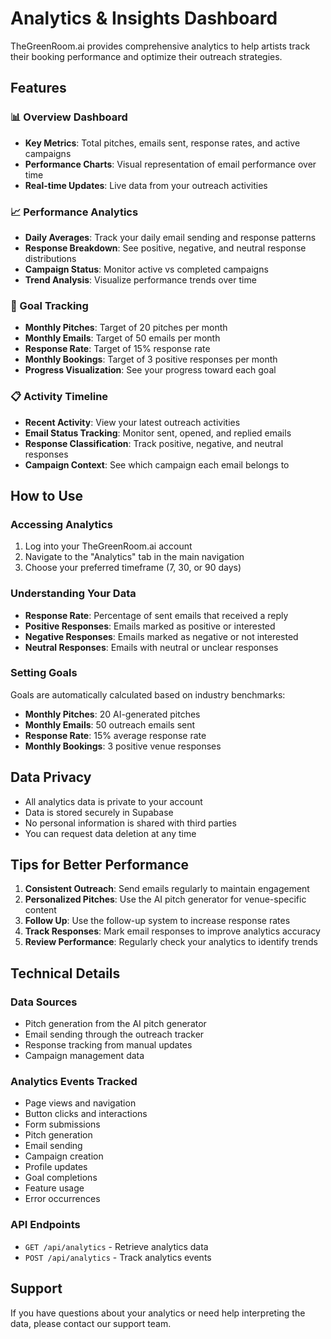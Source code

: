 # Analytics & Insights Dashboard

TheGreenRoom.ai provides comprehensive analytics to help artists track their booking performance and optimize their outreach strategies.

## Features

### 📊 Overview Dashboard

- **Key Metrics**: Total pitches, emails sent, response rates, and active campaigns
- **Performance Charts**: Visual representation of email performance over time
- **Real-time Updates**: Live data from your outreach activities

### 📈 Performance Analytics

- **Daily Averages**: Track your daily email sending and response patterns
- **Response Breakdown**: See positive, negative, and neutral response distributions
- **Campaign Status**: Monitor active vs completed campaigns
- **Trend Analysis**: Visualize performance trends over time

### 🎯 Goal Tracking

- **Monthly Pitches**: Target of 20 pitches per month
- **Monthly Emails**: Target of 50 emails per month
- **Response Rate**: Target of 15% response rate
- **Monthly Bookings**: Target of 3 positive responses per month
- **Progress Visualization**: See your progress toward each goal

### 📋 Activity Timeline

- **Recent Activity**: View your latest outreach activities
- **Email Status Tracking**: Monitor sent, opened, and replied emails
- **Response Classification**: Track positive, negative, and neutral responses
- **Campaign Context**: See which campaign each email belongs to

## How to Use

### Accessing Analytics

1. Log into your TheGreenRoom.ai account
2. Navigate to the "Analytics" tab in the main navigation
3. Choose your preferred timeframe (7, 30, or 90 days)

### Understanding Your Data

- **Response Rate**: Percentage of sent emails that received a reply
- **Positive Responses**: Emails marked as positive or interested
- **Negative Responses**: Emails marked as negative or not interested
- **Neutral Responses**: Emails with neutral or unclear responses

### Setting Goals

Goals are automatically calculated based on industry benchmarks:

- **Monthly Pitches**: 20 AI-generated pitches
- **Monthly Emails**: 50 outreach emails sent
- **Response Rate**: 15% average response rate
- **Monthly Bookings**: 3 positive venue responses

## Data Privacy

- All analytics data is private to your account
- Data is stored securely in Supabase
- No personal information is shared with third parties
- You can request data deletion at any time

## Tips for Better Performance

1. **Consistent Outreach**: Send emails regularly to maintain engagement
2. **Personalized Pitches**: Use the AI pitch generator for venue-specific content
3. **Follow Up**: Use the follow-up system to increase response rates
4. **Track Responses**: Mark email responses to improve analytics accuracy
5. **Review Performance**: Regularly check your analytics to identify trends

## Technical Details

### Data Sources

- Pitch generation from the AI pitch generator
- Email sending through the outreach tracker
- Response tracking from manual updates
- Campaign management data

### Analytics Events Tracked

- Page views and navigation
- Button clicks and interactions
- Form submissions
- Pitch generation
- Email sending
- Campaign creation
- Profile updates
- Goal completions
- Feature usage
- Error occurrences

### API Endpoints

- `GET /api/analytics` - Retrieve analytics data
- `POST /api/analytics` - Track analytics events

## Support

If you have questions about your analytics or need help interpreting the data, please contact our support team.
